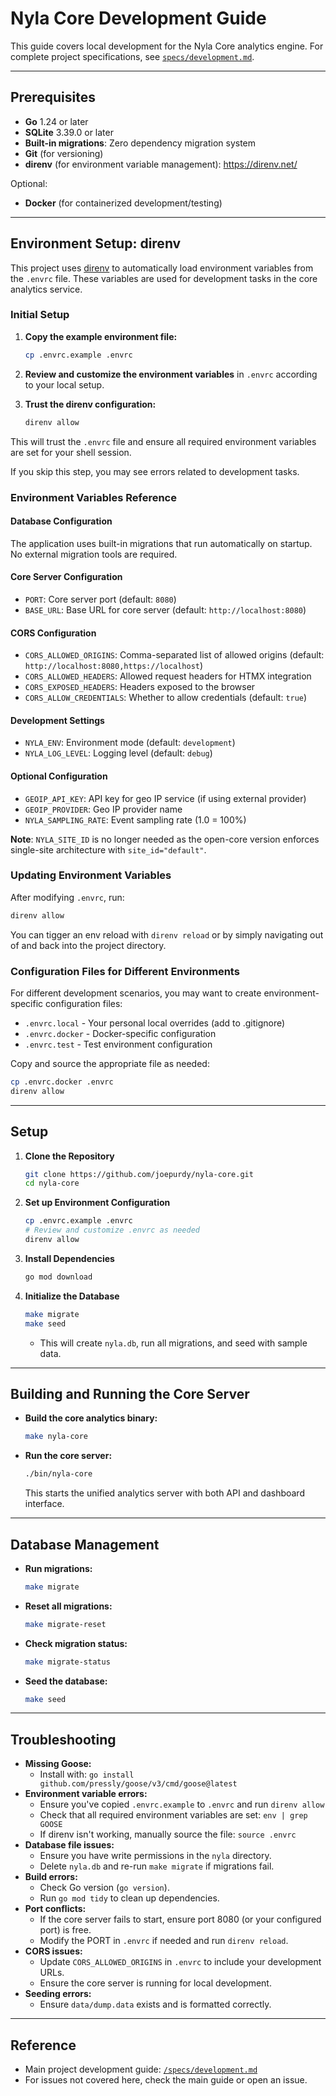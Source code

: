 # Nyla Core Development Guide

This guide covers local development for the Nyla Core analytics engine. For complete project specifications, see [`specs/development.md`](specs/development.md).

---

## Prerequisites
- **Go** 1.24 or later
- **SQLite** 3.39.0 or later
- **Built-in migrations**: Zero dependency migration system
- **Git** (for versioning)
- **direnv** (for environment variable management): https://direnv.net/

Optional:
- **Docker** (for containerized development/testing)

---

## Environment Setup: direnv

This project uses [direnv](https://direnv.net/) to automatically load environment variables from the `.envrc` file. These variables are used for development tasks in the core analytics service.

### Initial Setup

1. **Copy the example environment file:**
   ```bash
   cp .envrc.example .envrc
   ```

2. **Review and customize the environment variables** in `.envrc` according to your local setup.

3. **Trust the direnv configuration:**
   ```bash
   direnv allow
   ```

This will trust the `.envrc` file and ensure all required environment variables are set for your shell session.

If you skip this step, you may see errors related to development tasks.

### Environment Variables Reference

#### Database Configuration
The application uses built-in migrations that run automatically on startup. No external migration tools are required.

#### Core Server Configuration
- `PORT`: Core server port (default: `8080`)
- `BASE_URL`: Base URL for core server (default: `http://localhost:8080`)

#### CORS Configuration
- `CORS_ALLOWED_ORIGINS`: Comma-separated list of allowed origins (default: `http://localhost:8080,https://localhost`)
- `CORS_ALLOWED_HEADERS`: Allowed request headers for HTMX integration
- `CORS_EXPOSED_HEADERS`: Headers exposed to the browser
- `CORS_ALLOW_CREDENTIALS`: Whether to allow credentials (default: `true`)

#### Development Settings
- `NYLA_ENV`: Environment mode (default: `development`)
- `NYLA_LOG_LEVEL`: Logging level (default: `debug`)

#### Optional Configuration
- `GEOIP_API_KEY`: API key for geo IP service (if using external provider)
- `GEOIP_PROVIDER`: Geo IP provider name
- `NYLA_SAMPLING_RATE`: Event sampling rate (1.0 = 100%)

**Note**: `NYLA_SITE_ID` is no longer needed as the open-core version enforces single-site architecture with `site_id="default"`.

### Updating Environment Variables

After modifying `.envrc`, run:
```bash
direnv allow
```

You can tigger an env reload with `direnv reload` or by simply navigating out of and back into the project directory.

### Configuration Files for Different Environments

For different development scenarios, you may want to create environment-specific configuration files:

- `.envrc.local` - Your personal local overrides (add to .gitignore)
- `.envrc.docker` - Docker-specific configuration
- `.envrc.test` - Test environment configuration

Copy and source the appropriate file as needed:
```bash
cp .envrc.docker .envrc
direnv allow
```

---

## Setup

1. **Clone the Repository**
   ```bash
   git clone https://github.com/joepurdy/nyla-core.git
   cd nyla-core
   ```

2. **Set up Environment Configuration**
   ```bash
   cp .envrc.example .envrc
   # Review and customize .envrc as needed
   direnv allow
   ```

3. **Install Dependencies**
   ```bash
   go mod download
   ```

4. **Initialize the Database**
     ```bash
     make migrate
     make seed
     ```
   - This will create `nyla.db`, run all migrations, and seed with sample data.

---

## Building and Running the Core Server

- **Build the core analytics binary:**
  ```bash
  make nyla-core
  ```
- **Run the core server:**
  ```bash
  ./bin/nyla-core
  ```
  This starts the unified analytics server with both API and dashboard interface.

---

## Database Management

- **Run migrations:**
  ```bash
  make migrate
  ```
- **Reset all migrations:**
  ```bash
  make migrate-reset
  ```
- **Check migration status:**
  ```bash
  make migrate-status
  ```
- **Seed the database:**
  ```bash
  make seed
  ```

---

## Troubleshooting

- **Missing Goose:**
  - Install with: `go install github.com/pressly/goose/v3/cmd/goose@latest`
- **Environment variable errors:**
  - Ensure you've copied `.envrc.example` to `.envrc` and run `direnv allow`
  - Check that all required environment variables are set: `env | grep GOOSE`
  - If direnv isn't working, manually source the file: `source .envrc`
- **Database file issues:**
  - Ensure you have write permissions in the `nyla` directory.
  - Delete `nyla.db` and re-run `make migrate` if migrations fail.
- **Build errors:**
  - Check Go version (`go version`).
  - Run `go mod tidy` to clean up dependencies.
- **Port conflicts:**
  - If the core server fails to start, ensure port 8080 (or your configured port) is free.
  - Modify the PORT in `.envrc` if needed and run `direnv reload`.
- **CORS issues:**
  - Update `CORS_ALLOWED_ORIGINS` in `.envrc` to include your development URLs.
  - Ensure the core server is running for local development.
- **Seeding errors:**
  - Ensure `data/dump.data` exists and is formatted correctly.

---

## Reference
- Main project development guide: [`/specs/development.md`](specs/development.md)
- For issues not covered here, check the main guide or open an issue. 